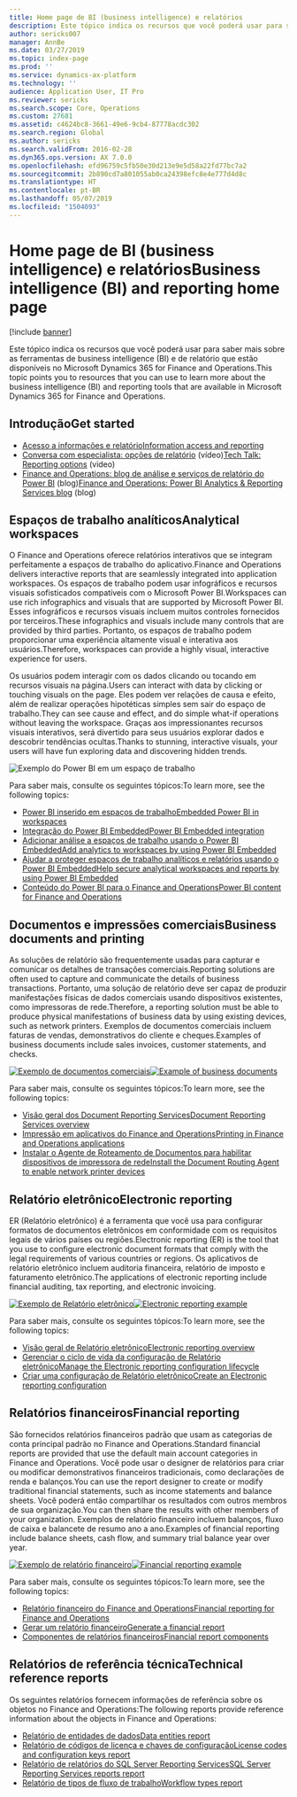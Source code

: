 ```yaml
---
title: Home page de BI (business intelligence) e relatórios
description: Este tópico indica os recursos que você poderá usar para saber mais sobre as ferramentas de business intelligence e de relatório que estão disponíveis no Microsoft Dynamics 365 for Finance and Operations.
author: sericks007
manager: AnnBe
ms.date: 03/27/2019
ms.topic: index-page
ms.prod: ''
ms.service: dynamics-ax-platform
ms.technology: ''
audience: Application User, IT Pro
ms.reviewer: sericks
ms.search.scope: Core, Operations
ms.custom: 27681
ms.assetid: c4624bc8-3661-49e6-9cb4-87778acdc302
ms.search.region: Global
ms.author: sericks
ms.search.validFrom: 2016-02-28
ms.dyn365.ops.version: AX 7.0.0
ms.openlocfilehash: efd96759c5fb50e30d213e9e5d58a22fd77bc7a2
ms.sourcegitcommit: 2b890cd7a801055ab0ca24398efc8e4e777d4d8c
ms.translationtype: HT
ms.contentlocale: pt-BR
ms.lasthandoff: 05/07/2019
ms.locfileid: "1504093"
---
```

# <a name="business-intelligence-bi-and-reporting-home-page"></a><span data-ttu-id="c4a28-103">Home page de BI (business intelligence) e relatórios</span><span class="sxs-lookup"><span data-stu-id="c4a28-103">Business intelligence (BI) and reporting home page</span></span>

[!include [banner](../includes/banner.md)]

<span data-ttu-id="c4a28-104">Este tópico indica os recursos que você poderá usar para saber mais sobre as ferramentas de business intelligence (BI) e de relatório que estão disponíveis no Microsoft Dynamics 365 for Finance and Operations.</span><span class="sxs-lookup"><span data-stu-id="c4a28-104">This topic points you to resources that you can use to learn more about the business intelligence (BI) and reporting tools that are available in Microsoft Dynamics 365 for Finance and Operations.</span></span>

## <a name="get-started"></a><span data-ttu-id="c4a28-105">Introdução</span><span class="sxs-lookup"><span data-stu-id="c4a28-105">Get started</span></span>
- [<span data-ttu-id="c4a28-106">Acesso a informações e relatório</span><span class="sxs-lookup"><span data-stu-id="c4a28-106">Information access and reporting</span></span>](information-access-reporting.md)
- <span data-ttu-id="c4a28-107">[Conversa com especialista: opções de relatório](https://www.youtube.com/watch?v=NzZONjKs5xA) (vídeo)</span><span class="sxs-lookup"><span data-stu-id="c4a28-107">[Tech Talk: Reporting options](https://www.youtube.com/watch?v=NzZONjKs5xA) (video)</span></span>
- <span data-ttu-id="c4a28-108">[Finance and Operations: blog de análise e serviços de relatório do Power BI](https://community.dynamics.com/365/financeandoperations/b/powerbianalyticsandreporting) (blog)</span><span class="sxs-lookup"><span data-stu-id="c4a28-108">[Finance and Operations: Power BI Analytics & Reporting Services blog](https://community.dynamics.com/365/financeandoperations/b/powerbianalyticsandreporting) (blog)</span></span>

## <a name="analytical-workspaces"></a><span data-ttu-id="c4a28-109">Espaços de trabalho analíticos</span><span class="sxs-lookup"><span data-stu-id="c4a28-109">Analytical workspaces</span></span>
<span data-ttu-id="c4a28-110">O Finance and Operations oferece relatórios interativos que se integram perfeitamente a espaços de trabalho do aplicativo.</span><span class="sxs-lookup"><span data-stu-id="c4a28-110">Finance and Operations delivers interactive reports that are seamlessly integrated into application workspaces.</span></span> <span data-ttu-id="c4a28-111">Os espaços de trabalho podem usar infográficos e recursos visuais sofisticados compatíveis com o Microsoft Power BI.</span><span class="sxs-lookup"><span data-stu-id="c4a28-111">Workspaces can use rich infographics and visuals that are supported by Microsoft Power BI.</span></span> <span data-ttu-id="c4a28-112">Esses infográficos e recursos visuais incluem muitos controles fornecidos por terceiros.</span><span class="sxs-lookup"><span data-stu-id="c4a28-112">These infographics and visuals include many controls that are provided by third parties.</span></span> <span data-ttu-id="c4a28-113">Portanto, os espaços de trabalho podem proporcionar uma experiência altamente visual e interativa aos usuários.</span><span class="sxs-lookup"><span data-stu-id="c4a28-113">Therefore, workspaces can provide a highly visual, interactive experience for users.</span></span>

<span data-ttu-id="c4a28-114">Os usuários podem interagir com os dados clicando ou tocando em recursos visuais na página.</span><span class="sxs-lookup"><span data-stu-id="c4a28-114">Users can interact with data by clicking or touching visuals on the page.</span></span> <span data-ttu-id="c4a28-115">Eles podem ver relações de causa e efeito, além de realizar operações hipotéticas simples sem sair do espaço de trabalho.</span><span class="sxs-lookup"><span data-stu-id="c4a28-115">They can see cause and effect, and do simple what-if operations without leaving the workspace.</span></span> <span data-ttu-id="c4a28-116">Graças aos impressionantes recursos visuais interativos, será divertido para seus usuários explorar dados e descobrir tendências ocultas.</span><span class="sxs-lookup"><span data-stu-id="c4a28-116">Thanks to stunning, interactive visuals, your users will have fun exploring data and discovering hidden trends.</span></span>

![Exemplo do Power BI em um espaço de trabalho](./media/Power-BI-in-D365-Workspace.png)

<span data-ttu-id="c4a28-118">Para saber mais, consulte os seguintes tópicos:</span><span class="sxs-lookup"><span data-stu-id="c4a28-118">To learn more, see the following topics:</span></span>

- [<span data-ttu-id="c4a28-119">Power BI inserido em espaços de trabalho</span><span class="sxs-lookup"><span data-stu-id="c4a28-119">Embedded Power BI in workspaces</span></span>](embed-power-bi-workspaces.md)
- [<span data-ttu-id="c4a28-120">Integração do Power BI Embedded</span><span class="sxs-lookup"><span data-stu-id="c4a28-120">Power BI Embedded integration</span></span>](power-bi-embedded-integration.md)
- [<span data-ttu-id="c4a28-121">​Adicionar análise a espaços de trabalho usando o Power BI Embedded</span><span class="sxs-lookup"><span data-stu-id="c4a28-121">Add analytics to workspaces by using Power BI Embedded</span></span>](add-analytics-tab-workspaces.md)
- [<span data-ttu-id="c4a28-122">Ajudar a proteger espaços de trabalho analíticos e relatórios usando o Power BI Embedded</span><span class="sxs-lookup"><span data-stu-id="c4a28-122">Help secure analytical workspaces and reports by using Power BI Embedded</span></span>](secure-analytical-workspaces.md)
- [<span data-ttu-id="c4a28-123">Conteúdo do Power BI para o Finance and Operations</span><span class="sxs-lookup"><span data-stu-id="c4a28-123">Power BI content for Finance and Operations</span></span>](power-bi-home-page.md)

## <a name="business-documents-and-printing"></a><span data-ttu-id="c4a28-124">Documentos e impressões comerciais</span><span class="sxs-lookup"><span data-stu-id="c4a28-124">Business documents and printing</span></span>
<span data-ttu-id="c4a28-125">As soluções de relatório são frequentemente usadas para capturar e comunicar os detalhes de transações comerciais.</span><span class="sxs-lookup"><span data-stu-id="c4a28-125">Reporting solutions are often used to capture and communicate the details of business transactions.</span></span> <span data-ttu-id="c4a28-126">Portanto, uma solução de relatório deve ser capaz de produzir manifestações físicas de dados comerciais usando dispositivos existentes, como impressoras de rede.</span><span class="sxs-lookup"><span data-stu-id="c4a28-126">Therefore, a reporting solution must be able to produce physical manifestations of business data by using existing devices, such as network printers.</span></span> <span data-ttu-id="c4a28-127">Exemplos de documentos comerciais incluem faturas de vendas, demonstrativos do cliente e cheques.</span><span class="sxs-lookup"><span data-stu-id="c4a28-127">Examples of business documents include sales invoices, customer statements, and checks.</span></span>

<span data-ttu-id="c4a28-128">[![Exemplo de documentos comerciais](./media/image-of-business-documents-1024x632.png)](./media/image-of-business-documents.png)</span><span class="sxs-lookup"><span data-stu-id="c4a28-128">[![Example of business documents](./media/image-of-business-documents-1024x632.png)](./media/image-of-business-documents.png)</span></span>

<span data-ttu-id="c4a28-129">Para saber mais, consulte os seguintes tópicos:</span><span class="sxs-lookup"><span data-stu-id="c4a28-129">To learn more, see the following topics:</span></span>

- [<span data-ttu-id="c4a28-130">Visão geral dos Document Reporting Services</span><span class="sxs-lookup"><span data-stu-id="c4a28-130">Document Reporting Services overview</span></span>](document-reporting-services.md)
- [<span data-ttu-id="c4a28-131">Impressão em aplicativos do Finance and Operations</span><span class="sxs-lookup"><span data-stu-id="c4a28-131">Printing in Finance and Operations applications</span></span>](print-documents.md)
- [<span data-ttu-id="c4a28-132">Instalar o Agente de Roteamento de Documentos para habilitar dispositivos de impressora de rede</span><span class="sxs-lookup"><span data-stu-id="c4a28-132">Install the Document Routing Agent to enable network printer devices</span></span>](install-document-routing-agent.md)

## <a name="electronic-reporting"></a><span data-ttu-id="c4a28-133">Relatório eletrônico</span><span class="sxs-lookup"><span data-stu-id="c4a28-133">Electronic reporting</span></span>
<span data-ttu-id="c4a28-134">ER (Relatório eletrônico) é a ferramenta que você usa para configurar formatos de documentos eletrônicos em conformidade com os requisitos legais de vários países ou regiões.</span><span class="sxs-lookup"><span data-stu-id="c4a28-134">Electronic reporting (ER) is the tool that you use to configure electronic document formats that comply with the legal requirements of various countries or regions.</span></span> <span data-ttu-id="c4a28-135">Os aplicativos de relatório eletrônico incluem auditoria financeira, relatório de imposto e faturamento eletrônico.</span><span class="sxs-lookup"><span data-stu-id="c4a28-135">The applications of electronic reporting include financial auditing, tax reporting, and electronic invoicing.</span></span>

<span data-ttu-id="c4a28-136">[![Exemplo de Relatório eletrônico](./media/electronic-reporting-example.png)](./media/electronic-reporting-example.png)</span><span class="sxs-lookup"><span data-stu-id="c4a28-136">[![Electronic reporting example](./media/electronic-reporting-example.png)](./media/electronic-reporting-example.png)</span></span>

<span data-ttu-id="c4a28-137">Para saber mais, consulte os seguintes tópicos:</span><span class="sxs-lookup"><span data-stu-id="c4a28-137">To learn more, see the following topics:</span></span>

- [<span data-ttu-id="c4a28-138">Visão geral de Relatório eletrônico</span><span class="sxs-lookup"><span data-stu-id="c4a28-138">Electronic reporting overview</span></span>](general-electronic-reporting.md)
- [<span data-ttu-id="c4a28-139">Gerenciar o ciclo de vida da configuração de Relatório eletrônico</span><span class="sxs-lookup"><span data-stu-id="c4a28-139">Manage the Electronic reporting configuration lifecycle</span></span>](general-electronic-reporting-manage-configuration-lifecycle.md)
- [<span data-ttu-id="c4a28-140">Criar uma configuração de Relatório eletrônico</span><span class="sxs-lookup"><span data-stu-id="c4a28-140">Create an Electronic reporting configuration</span></span>](electronic-reporting-configuration.md)

## <a name="financial-reporting"></a><span data-ttu-id="c4a28-141">Relatórios financeiros</span><span class="sxs-lookup"><span data-stu-id="c4a28-141">Financial reporting</span></span>
<span data-ttu-id="c4a28-142">São fornecidos relatórios financeiros padrão que usam as categorias de conta principal padrão no Finance and Operations.</span><span class="sxs-lookup"><span data-stu-id="c4a28-142">Standard financial reports are provided that use the default main account categories in Finance and Operations.</span></span> <span data-ttu-id="c4a28-143">Você pode usar o designer de relatórios para criar ou modificar demonstrativos financeiros tradicionais, como declarações de renda e balanços.</span><span class="sxs-lookup"><span data-stu-id="c4a28-143">You can use the report designer to create or modify traditional financial statements, such as income statements and balance sheets.</span></span> <span data-ttu-id="c4a28-144">Você poderá então compartilhar os resultados com outros membros de sua organização.</span><span class="sxs-lookup"><span data-stu-id="c4a28-144">You can then share the results with other members of your organization.</span></span> <span data-ttu-id="c4a28-145">Exemplos de relatório financeiro incluem balanços, fluxo de caixa e balancete de resumo ano a ano.</span><span class="sxs-lookup"><span data-stu-id="c4a28-145">Examples of financial reporting include balance sheets, cash flow, and summary trial balance year over year.</span></span>

<span data-ttu-id="c4a28-146">[![Exemplo de relatório financeiro](./media/financial-reporting-example.png)](./media/financial-reporting-example.png)</span><span class="sxs-lookup"><span data-stu-id="c4a28-146">[![Financial reporting example](./media/financial-reporting-example.png)](./media/financial-reporting-example.png)</span></span>

<span data-ttu-id="c4a28-147">Para saber mais, consulte os seguintes tópicos:</span><span class="sxs-lookup"><span data-stu-id="c4a28-147">To learn more, see the following topics:</span></span>

- [<span data-ttu-id="c4a28-148">Relatório financeiro do Finance and Operations</span><span class="sxs-lookup"><span data-stu-id="c4a28-148">Financial reporting for Finance and Operations</span></span>](financial-reporting-intro.md)
- [<span data-ttu-id="c4a28-149">Gerar um relatório financeiro</span><span class="sxs-lookup"><span data-stu-id="c4a28-149">Generate a financial report</span></span>](generate-financial-report.md)
- [<span data-ttu-id="c4a28-150">Componentes de relatórios financeiros</span><span class="sxs-lookup"><span data-stu-id="c4a28-150">Financial report components</span></span>](financial-report-components.md)

## <a name="technical-reference-reports"></a><span data-ttu-id="c4a28-151">Relatórios de referência técnica</span><span class="sxs-lookup"><span data-stu-id="c4a28-151">Technical reference reports</span></span>
<span data-ttu-id="c4a28-152">Os seguintes relatórios fornecem informações de referência sobre os objetos no Finance and Operations:</span><span class="sxs-lookup"><span data-stu-id="c4a28-152">The following reports provide reference information about the objects in Finance and Operations:</span></span>

- [<span data-ttu-id="c4a28-153">Relatório de entidades de dados</span><span class="sxs-lookup"><span data-stu-id="c4a28-153">Data entities report</span></span>](../data-entities/data-entities-report.md)
- [<span data-ttu-id="c4a28-154">Relatório de códigos de licença e chaves de configuração</span><span class="sxs-lookup"><span data-stu-id="c4a28-154">License codes and configuration keys report</span></span>](../sysadmin/license-codes-configuration-keys-report.md)
- [<span data-ttu-id="c4a28-155">Relatório de relatórios do SQL Server Reporting Services</span><span class="sxs-lookup"><span data-stu-id="c4a28-155">SQL Server Reporting Services reports report</span></span>](SSRS-report.md)
- [<span data-ttu-id="c4a28-156">Relatório de tipos de fluxo de trabalho</span><span class="sxs-lookup"><span data-stu-id="c4a28-156">Workflow types report</span></span>](../../fin-and-ops/organization-administration/workflow-types-report.md)
